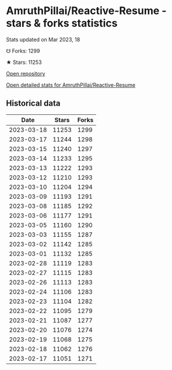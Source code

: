 # AmruthPillai/Reactive-Resume - stars & forks statistics

Stats updated on Mar 2023, 18

☋ Forks: 1299

★ Stars: 11253

[Open repository](https://github.com/AmruthPillai/Reactive-Resume)

[Open detailed stats for AmruthPillai/Reactive-Resume](https://reviewgithub.com/rep/AmruthPillai/Reactive-Resume)

## Historical data
| Date | Stars | Forks |
|------|-------|-------|
| 2023-03-18 | 11253 | 1299 | 
| 2023-03-17 | 11244 | 1298 | 
| 2023-03-15 | 11240 | 1297 | 
| 2023-03-14 | 11233 | 1295 | 
| 2023-03-13 | 11222 | 1293 | 
| 2023-03-12 | 11210 | 1293 | 
| 2023-03-10 | 11204 | 1294 | 
| 2023-03-09 | 11193 | 1291 | 
| 2023-03-08 | 11185 | 1292 | 
| 2023-03-06 | 11177 | 1291 | 
| 2023-03-05 | 11160 | 1290 | 
| 2023-03-03 | 11155 | 1287 | 
| 2023-03-02 | 11142 | 1285 | 
| 2023-03-01 | 11132 | 1285 | 
| 2023-02-28 | 11119 | 1283 | 
| 2023-02-27 | 11115 | 1283 | 
| 2023-02-26 | 11113 | 1283 | 
| 2023-02-24 | 11106 | 1283 | 
| 2023-02-23 | 11104 | 1282 | 
| 2023-02-22 | 11095 | 1279 | 
| 2023-02-21 | 11087 | 1277 | 
| 2023-02-20 | 11076 | 1274 | 
| 2023-02-19 | 11068 | 1275 | 
| 2023-02-18 | 11062 | 1276 | 
| 2023-02-17 | 11051 | 1271 | 

